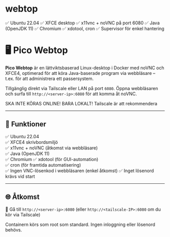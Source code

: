 # webtop
✅ Ubuntu 22.04 ✅ XFCE desktop ✅ x11vnc + noVNC på port 6080 ✅ Java (OpenJDK 11) ✅ Chromium ✅ xdotool, cron ✅ Supervisor för enkel hantering

# 🖥️ Pico Webtop

**Pico Webtop** är en lättviktsbaserad Linux-desktop i Docker med noVNC och XFCE4, optimerad för att köra Java-baserade program via webbläsare – t.ex. för att administrera ett passersystem.

Tillgänglig direkt via Tailscale eller LAN på port `6080`.
Öppna webbläsaren och surfa till `http://<server-ip>:6080` för att komma åt noVNC.

SKA INTE KÖRAS ONLINE! BARA LOKALT! Tailscale är att rekommendera

---

## 🚀 Funktioner

✅ Ubuntu 22.04  
✅ XFCE4 skrivbordsmiljö  
✅ x11vnc + noVNC (åtkomst via webbläsare)  
✅ Java (OpenJDK 11)  
✅ Chromium
✅ xdotool (för GUI-automation)  
✅ cron (för framtida automatisering)  
✅ Ingen VNC-lösenkod i webbläsaren (enkel åtkomst)
✅ Inget lösenord krävs vid start

---

## 🌐 Åtkomst

📍 Gå till `http://<server-ip>:6080`
(eller `http://<tailscale-IP>:6080` om du kör via Tailscale)

Containern körs som root som standard. Ingen inloggning eller lösenord behövs.
